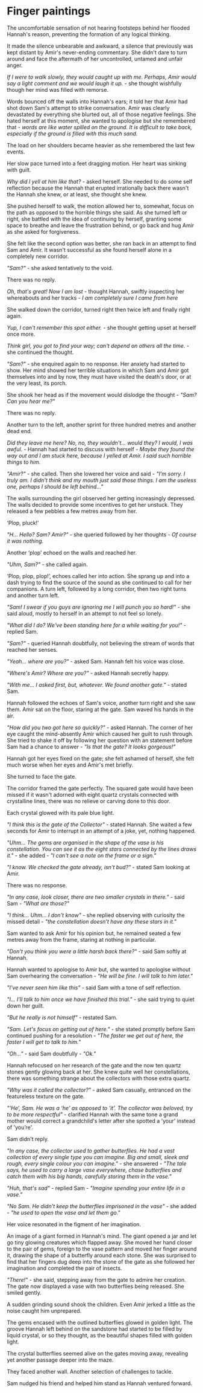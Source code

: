 # Finger paintings

The uncomfortable sensation of not hearing footsteps behind her flooded Hannah's reason, preventing the formation of any logical thinking.

It made the silence unbearable and awkward, a silence that previously was kept distant by Amir's never-ending commentary. She didn't dare to turn around and face the aftermath of her uncontrolled, untamed and unfair anger.

*If I were to walk slowly, they would caught up with me. Perhaps, Amir would say a light comment and we would laugh it up.* - she thought wishfully though her mind was filled with remorse.

Words bounced off the walls into Hannah's ears; it told her that Amir had shot down Sam's attempt to strike conversation. Amir was clearly devastated by everything she blurted out, all of those negative feelings. She hated herself at this moment, she wanted to apologise but she remembered that - *words are like water spilled on the ground. It is difficult to take back, especially if the ground is filled with this much sand.*

The load on her shoulders became heavier as she remembered the last few events.

Her slow pace turned into a feet dragging motion. Her heart was sinking with guilt.

*Why did I yell at him like that?* - asked herself. She needed to do some self reflection because the Hannah that erupted irrationally back there wasn't the Hannah she knew, or at least, she thought she knew.

She pushed herself to walk, the motion allowed her to, somewhat, focus on the path as opposed to the horrible things she said. As she turned left or right, she battled with the idea of continuing by herself, granting some space to breathe and leave the frustration behind, or go back and hug Amir as she asked for forgiveness.

She felt like the second option was better, she ran back in an attempt to find Sam and Amir. It wasn't successful as she found herself alone in a completely new corridor.

*"Sam?"* - she asked tentatively to the void.

There was no reply.

*Oh, that's great! Now I am lost* - thought Hannah, swiftly inspecting her whereabouts and her tracks - *I am completely sure I came from here*

She walked down the corridor, turned right then twice left and finally right again.

*Yup, I can't remember this spot either.* - she thought getting upset at herself once more.

*Think girl, you got to find your way; can't depend on others all the time.* - she continued the thought.

*"Sam?"* - she enquired again to no response. Her anxiety had started to show. Her mind showed her terrible situations in which Sam and Amir got themselves into and by now, they must have visited the death's door, or at the very least, its porch.

She shook her head as if the movement would dislodge the thought - *"Sam? Can you hear me?"*

There was no reply.

Another turn to the left, another sprint for three hundred metres and another dead end.

*Did they leave me here? No, no, they wouldn't... would they? I would, I was awful.* - Hannah had started to discuss with herself - *Maybe they found the way out and I am stuck here, because I yelled at Amir. I said such horrible things to him.*

*"Amir?"* - she called. Then she lowered her voice and said - *"I'm sorry. I truly am. I didn't think and my mouth just said those things. I am the useless one, perhaps I should be left behind..."*

The walls surrounding the girl observed her getting increasingly depressed. The walls decided to provide some incentives to get her unstuck. They released a few pebbles a few metres away from her.

‘Plop, pluck!’

*"H... Hello? Sam? Amir?"* - she queried followed by her thoughts -  *Of course it was nothing.*

Another ‘plop’ echoed on the walls and reached her.

*"Uhm, Sam?"* - she called again.

‘Plop, plop, plop!’, echoes called her into action. She sprang up and into a dash trying to find the source of the sound as she continued to call for her companions. A turn left, followed by a long corridor, then two right turns and another turn left.

*"Sam! I swear if you guys are ignoring me I will punch you so hard!"* - she said aloud, mostly to herself in an attempt to not feel so lonely.

*"What did I do? We've been standing here for a while waiting for you!"* - replied Sam.

*"Sam?"* - queried Hannah doubtfully, not believing the stream of words that reached her senses.

*"Yeah... where are you?"* - asked Sam. Hannah felt his voice was close.

*"Where's Amir? Where are you?"* - asked Hannah secretly happy.

*"With me... I asked first, but, whatever. We found another gate."* - stated Sam.

Hannah followed the echoes of Sam's voice, another turn right and she saw them. Amir sat on the floor, staring at the gate. Sam waved his hands in the air.

*"How did you two got here so quickly?"* - asked Hannah. The corner of her eye caught the mind-absently Amir which caused her guilt to rush through. She tried to shake it off by following her question with an statement before Sam had a chance to answer - *"Is that the gate? It looks gorgeous!"*



Hannah got her eyes fixed on the gate; she felt ashamed of herself, she felt much worse when her eyes and Amir's met briefly.

She turned to face the gate.

The corridor framed the gate perfectly. The squared gate would have been missed if it wasn't adorned with eight quartz crystals connected with crystalline lines, there was no relieve or carving done to this door.

Each crystal glowed with its pale blue light. 

*"I think this is the gate of the Collector"* - stated Hannah. She waited a few seconds for Amir to interrupt in an attempt of a joke, yet, nothing happened.

*"Uhm... The gems are organised in the shape of the vase is his constellation. You can see it as the eight stars connected by the lines draws it."* - she added - *"I can't see a note on the frame or a sign."*

*"I know. We checked the gate already, isn't bud?"* - stated Sam looking at Amir.

There was no response.

*"In any case, look closer, there are two smaller crystals in there."* - said Sam - *"What are those?"*

*"I think... Uhm... I don't know"* - she replied observing with curiosity the missed detail - *"the constellation doesn't have any these stars in it."*

Sam wanted to ask Amir for his opinion but, he remained seated  a few metres away from the frame, staring at nothing in particular.

*"Don't you think you were a little harsh back there?"* - said Sam softly at Hannah.

Hannah wanted to apologise to Amir but, she wanted to apologise without Sam overhearing the conversation - *"He will be fine. I will talk to him later."*

*"I've never seen him like this"* - said Sam with a tone of self reflection.

*"I... I'll talk to him once we have finished this trial."* - she said trying to quiet down her guilt.

*"But he really is not himself"* - restated Sam.

*"Sam. Let's focus on getting out of here."* - she stated promptly before Sam continued pushing for a resolution - *"The faster we get out of here, the faster I will get to talk to him."* 

*"Oh..."* - said Sam doubtfully - *"Ok."*



Hannah refocused on her research of the gate and the now ten quartz stones gently glowing back at her. She knew quite well her constellations, there was something strange about the collectors with those extra quartz.

*"Why was it called the collector?"* - asked Sam casually, entranced on the featureless texture on the gate.

*"‘He’, Sam. He was a ‘he’ as opposed to ‘it’. The collector was beloved, try to be more respectful"* - clarified Hannah with the same tone a grand mother would correct a grandchild's letter after she spotted a 'your' instead of 'you’re'.

Sam didn't reply.

*"In any case, the collector used to gather butterflies. He had a vast collection of every single type you can imagine. Big and small, sleek and rough, every single colour you can imagine."* - she answered - *"The tale says, he used to carry a large vase everywhere, chase butterflies and catch them with his big hands, carefully storing them in the vase."*

*"Huh, that's sad"* - replied Sam - *"Imagine spending your entire life in a vase."*

*"No Sam. He didn't keep the butterflies imprisoned in the vase"* - she added - *"he used to open the vase and let them go."*

Her voice resonated in the figment of her imagination.

An image of a giant formed in Hannah's mind. The giant opened a jar and let go tiny glowing creatures which flapped away. She moved her hand closer to the pair of gems, foreign to the vase pattern and moved her finger around it, drawing the shape of a butterfly around each stone. She was surprised to find that her fingers dug deep into the stone of the gate as she followed her imagination and completed the pair of insects.

*"There!"* - she said, stepping away from the gate to admire her creation. The gate now displayed a vase with two butterflies being released. She smiled gently.

A sudden grinding sound shook the children. Even Amir jerked a little as the noise caught him unprepared.

The gems encased with the outlined butterflies glowed in golden light. The groove Hannah left behind on the sandstone had started to be filled by liquid crystal, or so they thought, as the beautiful shapes filled with golden light.

The crystal butterflies seemed alive on the gates moving away, revealing yet another passage deeper into the maze.

They faced another wall. Another selection of challenges to tackle.

Sam nudged his friend and helped him stand as Hannah ventured forward.